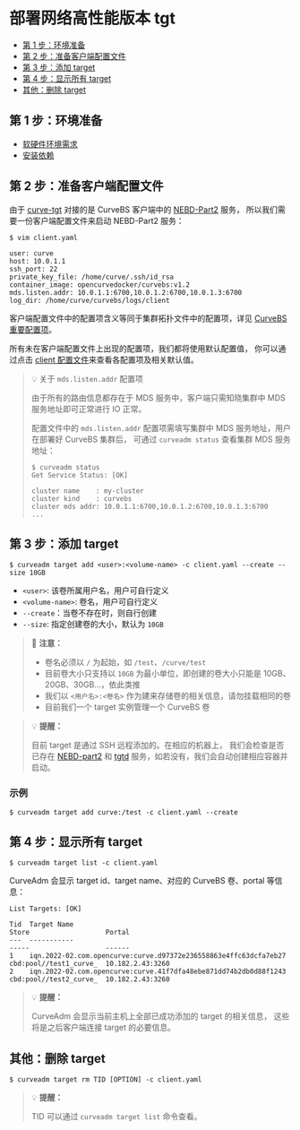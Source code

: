 部署网络高性能版本 tgt
===

* [第 1 步：环境准备](#第-1-步环境准备)
* [第 2 步：准备客户端配置文件](#第-2-步准备客户端配置文件)
* [第 3 步：添加 target](#第-3-步添加-target)
* [第 4 步：显示所有 target](#第-4-步显示所有-target)
* [其他：删除 target ](#其他删除-target)

第 1 步：环境准备
---

* [软硬件环境需求](install-curveadm#软硬件环境需求)
* [安装依赖](install-curveadm#安装依赖)

第 2 步：准备客户端配置文件
---

由于 [curve-tgt][curve-tgt] 对接的是 CurveBS 客户端中的 [NEBD-Part2][nebd-design] 服务，
所以我们需要一份客户端配置文件来启动 NEBD-Part2 服务：

```shell
$ vim client.yaml
```

```shell
user: curve
host: 10.0.1.1
ssh_port: 22
private_key_file: /home/curve/.ssh/id_rsa
container_image: opencurvedocker/curvebs:v1.2
mds.listen.addr: 10.0.1.1:6700,10.0.1.2:6700,10.0.1.3:6700
log_dir: /home/curve/curvebs/logs/client
```

客户端配置文件中的配置项含义等同于集群拓扑文件中的配置项，详见 [CurveBS 重要配置项][important-config]。

所有未在客户端配置文件上出现的配置项，我们都将使用默认配置值，
你可以通过点击 [client 配置文件][curvebs-client-conf]来查看各配置项及相关默认值。

> :bulb: 关于 `mds.listen.addr` 配置项
>
> 由于所有的路由信息都存在于 MDS 服务中，客户端只需知晓集群中 MDS 服务地址即可正常进行 IO 正常。
>
> 配置文件中的 `mds.listen.addr` 配置项需填写集群中 MDS 服务地址，用户在部署好 CurveBS 集群后，
> 可通过 `curveadm status` 查看集群 MDS 服务地址：
>
> ```shell
> $ curveadm status
> Get Service Status: [OK]
> 
> cluster name    : my-cluster
> cluster kind    : curvebs
> cluster mds addr: 10.0.1.1:6700,10.0.1.2:6700,10.0.1.3:6700
> ...
> ```

第 3 步：添加 target
---

```shell
$ curveadm target add <user>:<volume-name> -c client.yaml --create --size 10GB
```

* `<user>`: 该卷所属用户名，用户可自行定义
* `<volume-name>`: 卷名，用户可自行定义
* `--create`：当卷不存在时，则自行创建
* `--size`: 指定创建卷的大小，默认为 `10GB`

> 📢 **注意：**
>
> * 卷名必须以 `/` 为起始，如 `/test`、`/curve/test`
> * 目前卷大小只支持以 `10GB` 为最小单位，即创建的卷大小只能是 10GB、20GB、30GB...，依此类推
> * 我们以 `<用户名>:<卷名>` 作为建来存储卷的相关信息，请勿挂载相同的卷
> * 目前我们一个 target 实例管理一个 CurveBS 卷

> :bulb: **提醒：**
>
> 目前 target 是通过 SSH 远程添加的。在相应的机器上，
> 我们会检查是否已存在 [NEBD-part2][nebd-design] 和 [tgtd][curve-tgt] 服务，如若没有，我们会自动创建相应容器并启动。

### 示例
```shell
$ curveadm target add curve:/test -c client.yaml --create
```

第 4 步：显示所有 target
---

```shell
$ curveadm target list -c client.yaml
```

CurveAdm 会显示 target id、target name、对应的 CurveBS 卷、portal 等信息：

```shell
List Targets: [OK]

Tid  Target Name                                                       Store                   Portal
---  -----------                                                       -----                   ------
1    iqn.2022-02.com.opencurve:curve.d97372e236558863e4ffc63dcfa7eb27  cbd:pool//test1_curve_  10.182.2.43:3260
2    iqn.2022-02.com.opencurve:curve.41f7dfa48ebe871dd74b2db0d88f1243  cbd:pool//test2_curve_  10.182.2.43:3260
```

> :bulb: **提醒：**
>
> CurveAdm 会显示当前主机上全部已成功添加的 target 的相关信息，
> 这些将是之后客户端连接 target 的必要信息。

其他：删除 target
---

```shell
$ curveadm target rm TID [OPTION] -c client.yaml
``` 

> :bulb: **提醒：**
>
> TID 可以通过 `curveadm target list` 命令查看。

[curve-tgt]: https://github.com/opencurve/curve-tgt
[nebd-design]: https://github.com/opencurve/curve/blob/master/docs/cn/nebd.md
[important-config]: https://github.com/opencurve/curveadm/wiki/topology#curvebs-重要配置项
[curvebs-client-conf]: https://github.com/opencurve/curve/blob/master/conf/client.conf